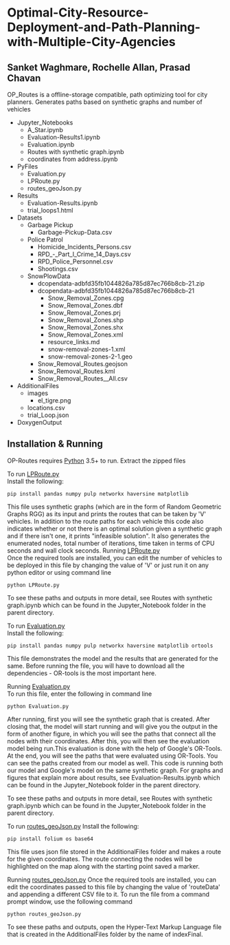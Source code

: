 # Optimal-City-Resource-Deployment-and-Path-Planning-with-Multiple-City-Agencies
## Sanket Waghmare, Rochelle Allan, Prasad Chavan

OP_Routes is a offline-storage compatible, path optimizing tool for city planners. 
Generates paths based on synthetic graphs and number of vehicles 
- Jupyter_Notebooks
    - A_Star.ipynb  
    - Evaluation-Results1.ipynb
    - Evaluation.ipynb
    - Routes with synthetic graph.ipynb
    - coordinates from address.ipynb
- PyFiles
    - Evaluation.py
    - LPRoute.py
    - routes_geoJson.py
- Results
    - Evaluation-Results.ipynb
    - trial_loops1.html
- Datasets
    - Garbage Pickup
        - Garbage-Pickup-Data.csv
    - Police Patrol
        - Homicide_Incidents_Persons.csv
        - RPD_-_Part_I_Crime_14_Days.csv
        - RPD_Police_Personnel.csv
        - Shootings.csv
    - SnowPlowData
        - dcopendata-adbfd35fb1044826a785d87ec766b8cb-21.zip 
        - dcopendata-adbfd35fb1044826a785d87ec766b8cb-21
            - Snow_Removal_Zones.cpg
            - Snow_Removal_Zones.dbf
            - Snow_Removal_Zones.prj
            - Snow_Removal_Zones.shp
            - Snow_Removal_Zones.shx
            - Snow_Removal_Zones.xml
            - resource_links.md
            - snow-removal-zones-1.xml
            - snow-removal-zones-2-1.geo
        - Snow_Removal_Routes.geojson
        - Snow_Removal_Routes.kml
        - Snow_Removal_Routes__All.csv
- AdditionalFiles
    - images
        - el_tigre.png
    - locations.csv
    - trial_Loop.json
- DoxygenOutput




## Installation & Running

OP-Routes requires [Python](https://www.python.org/downloads/)  3.5+ to run.
Extract the zipped files

To run [LPRoute.py](https://github.com/Monty2211/Optimal-City-Resource-Deployment-and-Path-Planning-with-Multiple-City-Agencies/blob/main/PyFiles/LPRoute.py)  
Install the following:

```
pip install pandas numpy pulp networkx haversine matplotlib
```
This file uses synthetic graphs (which are in the form of Random Geometric Graphs RGG) as its input and prints the routes that can be taken by 'V' vehicles. In addition to the route paths for each vehicle this code also indicates whether or not there is an optimal solution given a synthetic graph and if there isn't one, it prints "infeasible solution". 
It also generates the enumerated nodes, total number of iterations, time taken in terms  of CPU seconds and wall clock seconds.
Running [LPRoute.py](https://github.com/Monty2211/Optimal-City-Resource-Deployment-and-Path-Planning-with-Multiple-City-Agencies/blob/main/PyFiles/LPRoute.py)  
Once the required tools are installed, you can edit the number of vehicles to be deployed in this file by changing the value of 'V' or just run it on any python editor or using command line 
```
python LPRoute.py
```
To see these paths and outputs in more detail, see Routes with synthetic graph.ipynb which can be found in the Jupyter_Notebook folder in the parent directory.

To run [Evaluation.py](https://github.com/Monty2211/Optimal-City-Resource-Deployment-and-Path-Planning-with-Multiple-City-Agencies/blob/main/PyFiles/Evaluation.py)  
Install the following:

```
pip install pandas numpy pulp networkx haversine matplotlib ortools
```
This file demonstrates the model and the results that are generated for the same. 
Before running the file, you will have to download all the dependencies - OR-tools is the most important here.

Running [Evaluation.py](https://github.com/Monty2211/Optimal-City-Resource-Deployment-and-Path-Planning-with-Multiple-City-Agencies/blob/main/PyFiles/Evaluation.py)  
To run this file, enter the following in command line
```
python Evaluation.py
```
After running, first you will see the synthetic graph that is created. After closing that, the model will start running and will give you the output in the form of another figure, in which you will see the paths that connect all the nodes with their coordinates. After this, you will then see the evaluation model being run.This evaluation is done with the help of Google's OR-Tools. At the end, you will see the paths that were evaluated using OR-Tools. You can see the paths created from our model as well.
This code is running both our model and Google's model on the same synthetic graph.
For graphs and figures that explain more about results, see Evaluation-Results.ipynb which can be found in the Jupyter_Notebook folder in the parent directory.


 

To see these paths and outputs in more detail, see Routes with synthetic graph.ipynb which can be found in the Jupyter_Notebook folder in the parent directory.

To run [routes_geoJson.py](https://github.com/Monty2211/Optimal-City-Resource-Deployment-and-Path-Planning-with-Multiple-City-Agencies/blob/main/PyFiles/routes_geoJson.py)
Install the following:

```
pip install folium os base64
```
This file uses json file stored in the AdditionalFiles folder and makes a route for the given coordinates. The route connecting the nodes will be highlighted on the map along with the starting point saved a marker. 

Running [routes_geoJson.py](https://github.com/Monty2211/Optimal-City-Resource-Deployment-and-Path-Planning-with-Multiple-City-Agencies/blob/main/PyFiles/routes_geoJson.py)
Once the required tools are installed, you can edit the coordinates passed to this file by changing the value of 'routeData' and appending a different CSV file to it. 
To run the file from a command prompt window, use the following command
```
python routes_geoJson.py
```
To see these paths and outputs, open the Hyper-Text Markup Language <html> file that is created in the AdditionalFiles folder by the name of indexFinal.


